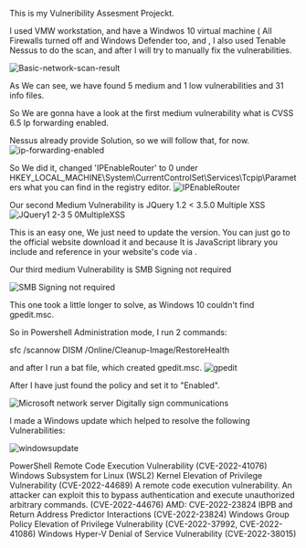 This is my Vulneribility Assesment Projeckt.

I used VMW workstation, and have a Windwos 10 virtual machine ( All Firewalls turned off and Windows Defender too, and , I also used Tenable Nessus to do the scan, and after I will try to manually fix the vulnerabilities.

![Basic-network-scan-result](https://github.com/messor89/Portfolio/assets/52599741/ff266991-e2d7-40db-8f72-d38d6d958648)

As We can see, we have found 5 medium and 1 low vulnerabilities and 31 info files.

So We are gonna have a look at the first medium vulnerability what is CVSS 6.5 Ip forwarding enabled.

Nessus already provide Solution, so we will follow that, for now.
![ip-forwarding-enabled](https://github.com/messor89/Portfolio/assets/52599741/40c1fcb6-c2b2-4981-bf37-0ab12e0fe773)

So We did it, changed 'IPEnableRouter' to 0 under HKEY_LOCAL_MACHINE\System\CurrentControlSet\Services\Tcpip\Parameters what you can find in the registry editor.
![IPEnableRouter](https://github.com/messor89/Portfolio/assets/52599741/353314e9-e3cd-409b-9210-5982bd616b62)

Our second Medium Vulnerability is JQuery 1.2 < 3.5.0 Multiple XSS
![JQuery1 2-3 5 0MultipleXSS](https://github.com/messor89/Portfolio/assets/52599741/fedaca25-23a0-4e21-bdaa-f1c3b4901e7b)

This is an easy one, We just need to update the version. You can just go to the official website download it and because It is  JavaScript library you include and reference in your website's code via <script></script>.

Our third medium Vulnerability is SMB Signing not required

![SMB Signing not required](https://github.com/messor89/Portfolio/assets/52599741/cab718af-1f5f-4c4e-90a1-5a1a90ab0ec9)

This one took a little longer to solve, as Windows 10 couldn't find gpedit.msc.

So in Powershell Administration mode, I run 2 commands:

sfc /scannow
DISM /Online/Cleanup-Image/RestoreHealth

and after I run a bat file, which created gpedit.msc.
![gpedit](https://github.com/messor89/Portfolio/assets/52599741/ff6012f5-6e88-43d2-9854-c2b9f0f9f71d)

After I have just found the policy and set it to "Enabled".

![Microsoft network server Digitally sign communications](https://github.com/messor89/Portfolio/assets/52599741/5d676642-dd16-4ddd-8a8e-c546c4ca91b1)

I made a Windows update which helped to resolve the following Vulnerabilities:

![windowsupdate](https://github.com/messor89/Portfolio/assets/52599741/e3ce5cc5-ef9b-4dad-baf0-3994490081f5)

PowerShell Remote Code Execution Vulnerability (CVE-2022-41076)
Windows Subsystem for Linux (WSL2) Kernel Elevation of Privilege Vulnerability (CVE-2022-44689)
A remote code execution vulnerability. An attacker can exploit this to bypass authentication and execute unauthorized arbitrary commands. (CVE-2022-44676)
AMD: CVE-2022-23824 IBPB and Return Address Predictor Interactions (CVE-2022-23824)
Windows Group Policy Elevation of Privilege Vulnerability (CVE-2022-37992, CVE-2022-41086)
Windows Hyper-V Denial of Service Vulnerability (CVE-2022-38015)
